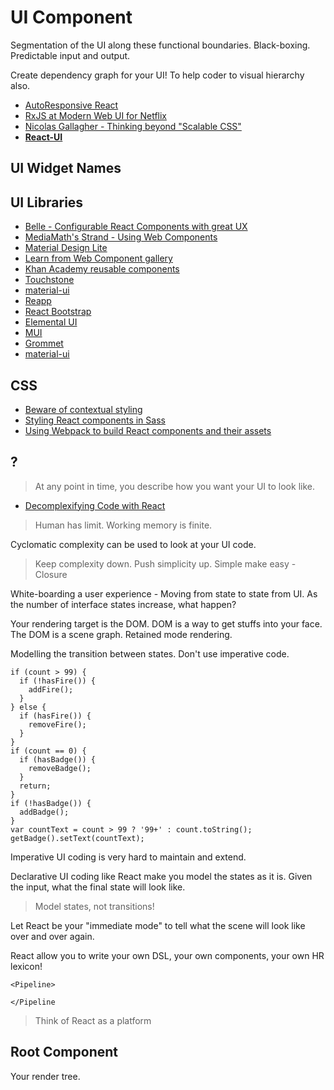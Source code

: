 # UI Component

Segmentation of the UI along these functional boundaries. Black-boxing. Predictable input and output. 

Create dependency graph for your UI! To help coder to visual hierarchy also.

* [AutoResponsive React](http://xudafeng.github.io/autoresponsive-react/)
* [RxJS at Modern Web UI for Netflix](https://www.youtube.com/watch?v=yk_6eU3Hcwo)
* [Nicolas Gallagher - Thinking beyond "Scalable CSS"](https://www.youtube.com/watch?v=L8w3v9m6G04)
* [**React-UI**](https://github.com/React-UI)

## UI Widget Names

## UI Libraries

* [Belle - Configurable React Components with great UX](http://nikgraf.github.io/belle/#/)
* [MediaMath's Strand - Using Web Components](http://mediamath.github.io/strand/)
* [Material Design Lite](http://www.getmdl.io/)
* [Learn from Web Component gallery](http://customelements.io/)
* [Khan Academy reusable components](http://khan.github.io/react-components/)
* [Touchstone](https://github.com/jedwatson/touchstonejs)
* [material-ui](http://material-ui.com/#/)
* [Reapp](http://reapp.io/)
* [React Bootstrap](https://react-bootstrap.github.io/components.html)
* [Elemental UI](http://elemental-ui.com/)
* [MUI](https://www.muicss.com/)
* [Grommet](http://grommet.io/docs/)
* [material-ui](https://github.com/firetix/material-ui)

## CSS

* [Beware of contextual styling](http://csswizardry.com/2015/06/contextual-styling-ui-components-nesting-and-implementation-detail/)
* [Styling React components in Sass](http://hugogiraudel.com/2015/06/18/styling-react-components-in-sass/)
* [Using Webpack to build React components and their assets](http://simonsmith.io/using-webpack-to-build-react-components-and-their-assets/)

## ?

> At any point in time, you describe how you want your UI to look like.

* [Decomplexifying Code with React](https://www.youtube.com/watch?list=PLYRxaDweTODWcfe6V7XMPn40pE6iNd9ij&v=rI0GQc__0SM)

> Human has limit. Working memory is finite.

Cyclomatic complexity can be used to look at your UI code.

> Keep complexity down. Push simplicity up.
> Simple make easy - Closure

White-boarding a user experience - Moving from state to state from UI. As the number of interface states increase, what happen?

Your rendering target is the DOM. DOM is a way to get stuffs into your face. The DOM is a scene graph. Retained mode rendering.

Modelling the transition between states. Don't use imperative code.

```
if (count > 99) {
  if (!hasFire()) {
    addFire();  }} else {
  if (hasFire()) {
    removeFire();  }}
if (count == 0) {
  if (hasBadge()) {
    removeBadge();  }
  return;}
if (!hasBadge()) {
  addBadge();}
var countText = count > 99 ? '99+' : count.toString();
getBadge().setText(countText);
```

Imperative UI coding is very hard to maintain and extend.

Declarative UI coding like React make you model the states as it is. Given the input, what the final state will look like.

> Model states, not transitions!

Let React be your "immediate mode" to tell what the scene will look like over and over again.

React allow you to write your own DSL, your own components, your own HR lexicon!

```
<Pipeline>

</Pipeline
```

> Think of React as a platform

## Root Component

Your render tree.